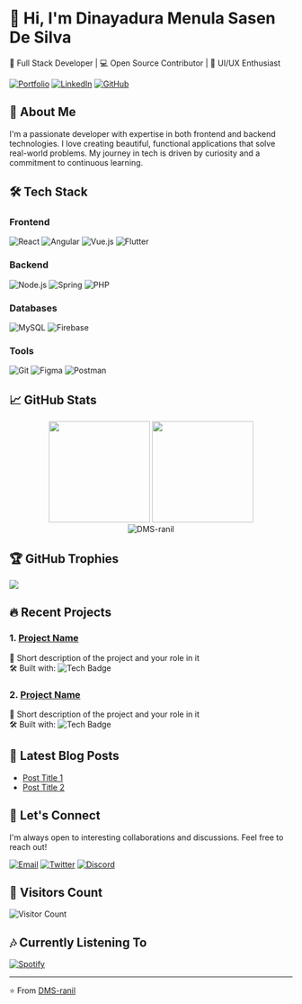 # 👋 Hi, I'm Dinayadura Menula Sasen De Silva

🚀 Full Stack Developer | 💻 Open Source Contributor | 🎨 UI/UX Enthusiast

[![Portfolio](https://img.shields.io/badge/Portfolio-menula--de--silva.glitch.me-%23000000?style=for-the-badge&logo=firefox&logoColor=#FF7139)](https://menula-de-silva.glitch.me)
[![LinkedIn](https://img.shields.io/badge/LinkedIn-Connect-%230077B5?style=for-the-badge&logo=linkedin&logoColor=white)](https://linkedin.com/in/dinayadura-menula-sasen-de-silva-573810310)
[![GitHub](https://img.shields.io/badge/GitHub-Follow-%23121011?style=for-the-badge&logo=github&logoColor=white)](https://github.com/DMS-ranil)

## 🌟 About Me
 
I'm a passionate developer with expertise in both frontend and backend technologies. I love creating beautiful, functional applications that solve real-world problems. My journey in tech is driven by curiosity and a commitment to continuous learning.

## 🛠 Tech Stack

### Frontend
![React](https://img.shields.io/badge/React-20232A?style=for-the-badge&logo=react&logoColor=61DAFB)
![Angular](https://img.shields.io/badge/Angular-DD0031?style=for-the-badge&logo=angular&logoColor=white)
![Vue.js](https://img.shields.io/badge/Vue.js-35495E?style=for-the-badge&logo=vuedotjs&logoColor=4FC08D)
![Flutter](https://img.shields.io/badge/Flutter-02569B?style=for-the-badge&logo=Flutter&logoColor=white)

### Backend
![Node.js](https://img.shields.io/badge/Node.js-339933?style=for-the-badge&logo=nodedotjs&logoColor=white)
![Spring](https://img.shields.io/badge/Spring-6DB33F?style=for-the-badge&logo=spring&logoColor=white)
![PHP](https://img.shields.io/badge/PHP-777BB4?style=for-the-badge&logo=php&logoColor=white)

### Databases
![MySQL](https://img.shields.io/badge/MySQL-4479A1?style=for-the-badge&logo=mysql&logoColor=white)
![Firebase](https://img.shields.io/badge/Firebase-039BE5?style=for-the-badge&logo=Firebase&logoColor=white)

### Tools
![Git](https://img.shields.io/badge/Git-F05032?style=for-the-badge&logo=git&logoColor=white)
![Figma](https://img.shields.io/badge/Figma-F24E1E?style=for-the-badge&logo=figma&logoColor=white)
![Postman](https://img.shields.io/badge/Postman-FF6C37?style=for-the-badge&logo=Postman&logoColor=white)

## 📈 GitHub Stats

<div align="center">
  <img height="180em" src="https://github-readme-stats.vercel.app/api?username=DMS-ranil&show_icons=true&theme=dracula&include_all_commits=true&count_private=true"/>
  <img height="180em" src="https://github-readme-stats.vercel.app/api/top-langs/?username=DMS-ranil&layout=compact&langs_count=8&theme=dracula"/>
</div>
 
<div align="center">
  <img src="https://github-readme-streak-stats.herokuapp.com/?user=DMS-ranil&theme=dracula" alt="DMS-ranil" />
</div>

## 🏆 GitHub Trophies

![](https://github-profile-trophy.vercel.app/?username=DMS-ranil&theme=dracula&no-frame=false&no-bg=false&margin-w=4)

## 🔥 Recent Projects

### 1. [Project Name](https://github.com/DMS-ranil/project)
📝 Short description of the project and your role in it  
🛠 Built with: ![Tech Badge](https://img.shields.io/badge/Tech-Name-blue)

### 2. [Project Name](https://github.com/DMS-ranil/project)
📝 Short description of the project and your role in it  
🛠 Built with: ![Tech Badge](https://img.shields.io/badge/Tech-Name-blue)

## 📝 Latest Blog Posts

<!-- BLOG-POST-LIST:START -->
- [Post Title 1](https://example.com)
- [Post Title 2](https://example.com)
<!-- BLOG-POST-LIST:END -->

## 🤝 Let's Connect

I'm always open to interesting collaborations and discussions. Feel free to reach out!

[![Email](https://img.shields.io/badge/Email-Contact%20Me-red?style=for-the-badge&logo=gmail)](mailto:your-email@example.com)
[![Twitter](https://img.shields.io/badge/Twitter-Follow%20Me-%231DA1F2?style=for-the-badge&logo=twitter&logoColor=white)](https://twitter.com/yourhandle)
[![Discord](https://img.shields.io/badge/Discord-Join%20Me-%237289DA?style=for-the-badge&logo=discord&logoColor=white)](https://discord.gg/yourinvite)

## 👀 Visitors Count

![Visitor Count](https://profile-counter.glitch.me/DMS-ranil/count.svg)

## 🎶 Currently Listening To

[![Spotify](https://spotify-readme-dms-ranil.vercel.app/api?theme=dark)](https://open.spotify.com/user/yourusername)

---
 
⭐ From [DMS-ranil](https://github.com/DMS-ranil)
